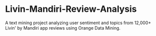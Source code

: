 # Livin-Mandiri-Review-Analysis
A text mining project analyzing user sentiment and topics from 12,000+ Livin' by Mandiri app reviews using Orange Data Mining.
